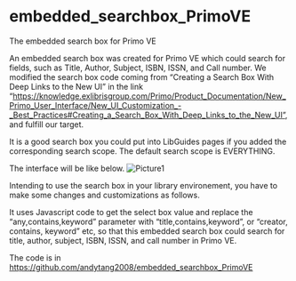 # embedded_searchbox_PrimoVE
The embedded search box for Primo VE

An embedded search box was created for Primo VE  which could search for fields, such as Title, Author, Subject, ISBN, ISSN, and Call number. We modified the search box code  coming from “Creating a Search Box With Deep Links to the New UI” in the link “https://knowledge.exlibrisgroup.com/Primo/Product_Documentation/New_Primo_User_Interface/New_UI_Customization_-_Best_Practices#Creating_a_Search_Box_With_Deep_Links_to_the_New_UI”, and fulfill our target.

It is a good search box you could put into LibGuides pages if you added the corresponding search scope. The default search scope is EVERYTHING.

The interface will be like below.
![Picture1](https://user-images.githubusercontent.com/20071142/201226915-bff73b94-c812-4a5a-b46e-d72d4559d46f.png)



Intending to use the search box in your library environement, you have to make  some changes and customizations as follows.





It uses Javascript code to get the select box value and replace the “any,contains,keyword” parameter with “title,contains,keyword”, or “creator, contains, keyword” etc, so that this embedded search box could search for title, author, subject, ISBN, ISSN, and call number in Primo VE.

The code is in  https://github.com/andytang2008/embedded_searchbox_PrimoVE
